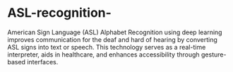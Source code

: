 # ASL-recognition-
American Sign Language (ASL) Alphabet Recognition using deep learning improves communication for the deaf and hard of hearing by converting ASL signs into text or speech. This technology serves as a real-time interpreter, aids in healthcare, and enhances accessibility through gesture-based interfaces.
